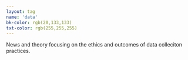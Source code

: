 ```yaml
---
layout: tag
name: 'data'
bk-color: rgb(20,133,133)
txt-color: rgb(255,255,255)
---
```

News and theory focusing on the ethics and outcomes of data colleciton practices.